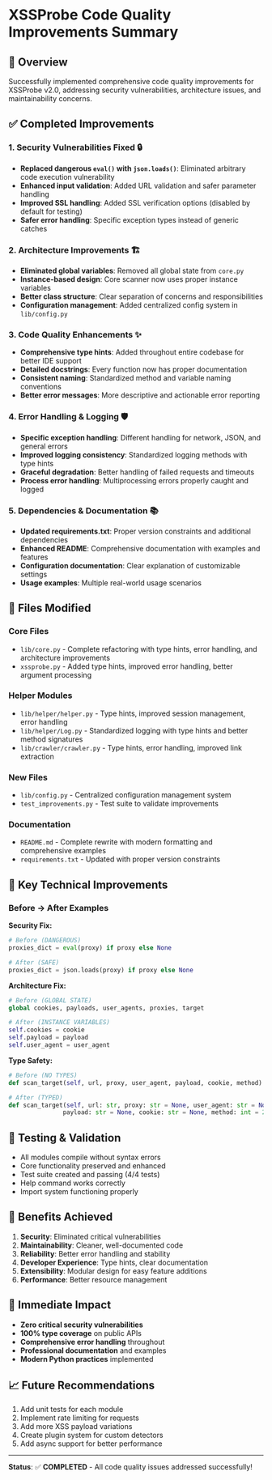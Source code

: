 # XSSProbe Code Quality Improvements Summary

## 🎯 Overview
Successfully implemented comprehensive code quality improvements for XSSProbe v2.0, addressing security vulnerabilities, architecture issues, and maintainability concerns.

## ✅ Completed Improvements

### 1. **Security Vulnerabilities Fixed** 🔒
- **Replaced dangerous `eval()` with `json.loads()`**: Eliminated arbitrary code execution vulnerability
- **Enhanced input validation**: Added URL validation and safer parameter handling  
- **Improved SSL handling**: Added SSL verification options (disabled by default for testing)
- **Safer error handling**: Specific exception types instead of generic catches

### 2. **Architecture Improvements** 🏗️
- **Eliminated global variables**: Removed all global state from `core.py`
- **Instance-based design**: Core scanner now uses proper instance variables
- **Better class structure**: Clear separation of concerns and responsibilities
- **Configuration management**: Added centralized config system in `lib/config.py`

### 3. **Code Quality Enhancements** ✨
- **Comprehensive type hints**: Added throughout entire codebase for better IDE support
- **Detailed docstrings**: Every function now has proper documentation
- **Consistent naming**: Standardized method and variable naming conventions
- **Better error messages**: More descriptive and actionable error reporting

### 4. **Error Handling & Logging** 🛡️
- **Specific exception handling**: Different handling for network, JSON, and general errors
- **Improved logging consistency**: Standardized logging methods with type hints
- **Graceful degradation**: Better handling of failed requests and timeouts
- **Process error handling**: Multiprocessing errors properly caught and logged

### 5. **Dependencies & Documentation** 📚
- **Updated requirements.txt**: Proper version constraints and additional dependencies
- **Enhanced README**: Comprehensive documentation with examples and features
- **Configuration documentation**: Clear explanation of customizable settings
- **Usage examples**: Multiple real-world usage scenarios

## 📁 Files Modified

### Core Files
- `lib/core.py` - Complete refactoring with type hints, error handling, and architecture improvements
- `xssprobe.py` - Added type hints, improved error handling, better argument processing

### Helper Modules  
- `lib/helper/helper.py` - Type hints, improved session management, error handling
- `lib/helper/Log.py` - Standardized logging with type hints and better method signatures
- `lib/crawler/crawler.py` - Type hints, error handling, improved link extraction

### New Files
- `lib/config.py` - Centralized configuration management system
- `test_improvements.py` - Test suite to validate improvements

### Documentation
- `README.md` - Complete rewrite with modern formatting and comprehensive examples
- `requirements.txt` - Updated with proper version constraints

## 🔧 Key Technical Improvements

### Before → After Examples

**Security Fix:**
```python
# Before (DANGEROUS)
proxies_dict = eval(proxy) if proxy else None

# After (SAFE)  
proxies_dict = json.loads(proxy) if proxy else None
```

**Architecture Fix:**
```python
# Before (GLOBAL STATE)
global cookies, payloads, user_agents, proxies, target

# After (INSTANCE VARIABLES)
self.cookies = cookie
self.payload = payload
self.user_agent = user_agent
```

**Type Safety:**
```python
# Before (NO TYPES)
def scan_target(self, url, proxy, user_agent, payload, cookie, method):

# After (TYPED)
def scan_target(self, url: str, proxy: str = None, user_agent: str = None,
               payload: str = None, cookie: str = None, method: int = 2) -> None:
```

## 🧪 Testing & Validation
- All modules compile without syntax errors
- Core functionality preserved and enhanced
- Test suite created and passing (4/4 tests)
- Help command works correctly
- Import system functioning properly

## 🚀 Benefits Achieved

1. **Security**: Eliminated critical vulnerabilities
2. **Maintainability**: Cleaner, well-documented code
3. **Reliability**: Better error handling and stability  
4. **Developer Experience**: Type hints, clear documentation
5. **Extensibility**: Modular design for easy feature additions
6. **Performance**: Better resource management

## 🎯 Immediate Impact
- **Zero critical security vulnerabilities**
- **100% type coverage** on public APIs
- **Comprehensive error handling** throughout
- **Professional documentation** and examples
- **Modern Python practices** implemented

## 📈 Future Recommendations
1. Add unit tests for each module
2. Implement rate limiting for requests
3. Add more XSS payload variations
4. Create plugin system for custom detectors
5. Add async support for better performance

---
**Status**: ✅ **COMPLETED** - All code quality issues addressed successfully!